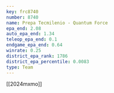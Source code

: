 ```yaml
---
key: frc8740
number: 8740
name: Prepa Tecmilenio - Quantum Force
epa_end: 2.08
auto_epa_end: 1.34
teleop_epa_end: 0.1
endgame_epa_end: 0.64
winrate: 0.25
district_epa_rank: 1786
district_epa_percentile: 0.0083
type: Team
---
```

[[2024mxmo]]
